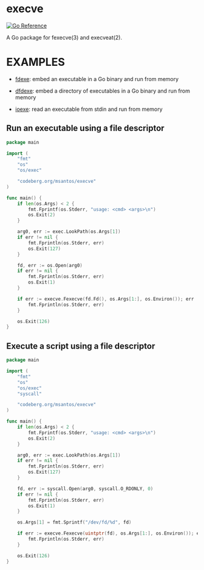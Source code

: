 # execve

[![Go Reference](https://pkg.go.dev/badge/codeberg.org/msantos/execve.svg)](https://pkg.go.dev/codeberg.org/msantos/execve)

A Go package for fexecve(3) and execveat(2).

# EXAMPLES

* [fdexe](examples/fdexe/main.go): embed an executable in a Go binary
  and run from memory

* [dfdexe](examples/dfdexe/main.go): embed a directory of executables
  in a Go binary and run from memory

* [ioexe](examples/ioexe/main.go): read an executable from stdin and
  run from memory

## Run an executable using a file descriptor

```go
package main

import (
	"fmt"
	"os"
	"os/exec"

	"codeberg.org/msantos/execve"
)

func main() {
	if len(os.Args) < 2 {
		fmt.Fprintf(os.Stderr, "usage: <cmd> <args>\n")
		os.Exit(2)
	}

	arg0, err := exec.LookPath(os.Args[1])
	if err != nil {
		fmt.Fprintln(os.Stderr, err)
		os.Exit(127)
	}

	fd, err := os.Open(arg0)
	if err != nil {
		fmt.Fprintln(os.Stderr, err)
		os.Exit(1)
	}

	if err := execve.Fexecve(fd.Fd(), os.Args[1:], os.Environ()); err != nil {
		fmt.Fprintln(os.Stderr, err)
	}

	os.Exit(126)
}
```

## Execute a script using a file descriptor

```go
package main

import (
	"fmt"
	"os"
	"os/exec"
	"syscall"

	"codeberg.org/msantos/execve"
)

func main() {
	if len(os.Args) < 2 {
		fmt.Fprintf(os.Stderr, "usage: <cmd> <args>\n")
		os.Exit(2)
	}

	arg0, err := exec.LookPath(os.Args[1])
	if err != nil {
		fmt.Fprintln(os.Stderr, err)
		os.Exit(127)
	}

	fd, err := syscall.Open(arg0, syscall.O_RDONLY, 0)
	if err != nil {
		fmt.Fprintln(os.Stderr, err)
		os.Exit(1)
	}

	os.Args[1] = fmt.Sprintf("/dev/fd/%d", fd)

	if err := execve.Fexecve(uintptr(fd), os.Args[1:], os.Environ()); err != nil {
		fmt.Fprintln(os.Stderr, err)
	}

	os.Exit(126)
}
```
